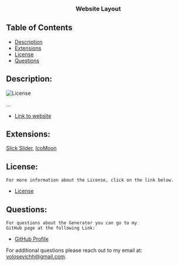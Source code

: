<p align="center">
  <h3 align="center">Website Layout</h3>

  ## Table of Contents
- [Description](#description)
- [Extensions](#extensions)
- [License](#license) 
- [Questions](#questions)

## Description:
![License](https://img.shields.io/badge/License--blue.svg "License Badge")

...

- [Link to website](https://volosevych.github.io/Website-Layout-/)

## Extensions:
[Slick Slider](https://kenwheeler.github.io/slick/), [IcoMoon](https://icomoon.io/)

## License:
    For more information about the License, click on the link below.
    
- [License](https://opensource.org/licenses/)

## Questions:
    For questions about the Generator you can go to my 
    GitHub page at the following Link: 
- [GitHub Profile](https://github.com/volosevych)

For additional questions please reach out to my email at: volosevichh@gmail.com.
